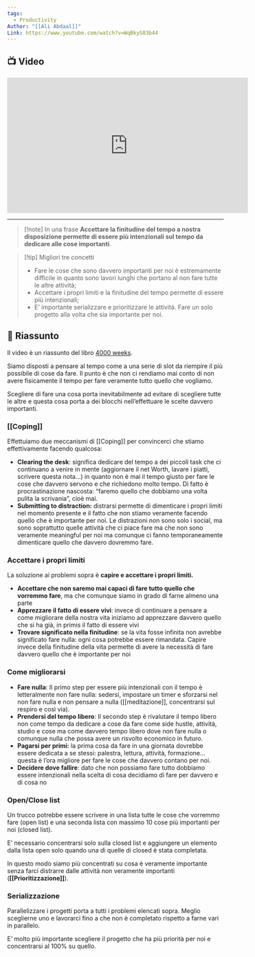 ```yaml
---
tags:
  - Productivity
Author: "[[Ali Abdaal]]"
Link: https://www.youtube.com/watch?v=WqBkyS83b44
---
```


## 📺 Video
<div class="iframe-container">
  <iframe width="560" height="315" src="https://www.youtube.com/embed/WqBkyS83b44" title="YouTube video player" frameborder="0" allow="accelerometer; autoplay; clipboard-write; encrypted-media; gyroscope; picture-in-picture" allowfullscreen></iframe>
</div>

---

> [!note] In una frase
> **Accettare la finitudine del tempo a nostra disposizione permette di essere più intenzionali sul tempo da dedicare alle cose importanti**.

> [!tip] Migliori tre concetti
> - Fare le cose che sono davvero importanti per noi è estremamente difficile in quanto sono lavori lunghi che portano al non fare tutte le altre attività;
> - Accettare i propri limiti e la finitudine del tempo permette di essere più intenzionali;
> - E’ importante serializzare e prioritizzare le attività. Fare un solo progetto alla volta che sia importante per noi.

## 📒 Riassunto

Il video è un riassunto del libro [4000 weeks](https://www.amazon.it/Four-Thousand-Weeks-Management-Mortals/dp/0374159122).

Siamo disposti a pensare al tempo come a una serie di slot da riempire il più possibile di cose da fare. Il punto è che non ci rendiamo mai conto di non avere fisicamente il tempo per fare veramente tutto quello che vogliamo.

Scegliere di fare una cosa porta inevitabilmente ad evitare di scegliere tutte le altre e questa cosa porta a dei blocchi nell’effettuare le scelte davvero importanti.

### [[Coping]]

Effettuiamo due meccanismi di [[Coping]] per convincerci che stiamo effettivamente facendo qualcosa:

- **Clearing the desk**: significa dedicare del tempo a dei piccoli task che ci continuano a venire in mente (aggiornare il net Worth, lavare i piatti, scrivere questa nota…) in quanto non è mai il tempo giusto per fare le cose che davvero servono e che richiedono molto tempo. Di fatto è procrastinazione nascosta: “faremo quello che dobbiamo una volta pulita la scrivania”, cioè mai.
- **Submitting to distraction:** distrarsi permette di dimenticare i propri limiti nel momento presente e il fatto che non stiamo veramente facendo quello che è importante per noi. Le distrazioni non sono solo i social, ma sono soprattutto quelle attività che ci piace fare ma che non sono veramente meaningful per noi ma comunque ci fanno temporaneamente dimenticare quello che davvero dovremmo fare.

### Accettare i propri limiti

La soluzione ai problemi sopra è **capire e accettare i propri limiti.**

- **Accettare che non saremo mai capaci di fare tutto quello che vorremmo fare**, ma che comunque siamo in grado di farne almeno una parte
- **Apprezzare il fatto di essere vivi**: invece di continuare a pensare a come migliorare della nostra vita iniziamo ad apprezzare davvero quello che si ha già, in primis il fatto di essere vivi
- **Trovare significato nella finitudine**: se la vita fosse infinita non avrebbe significato fare nulla: ogni cosa potrebbe essere rimandata. Capire invece della finitudine della vita permette di avere la necessità di fare davvero quello che è importante per noi

### Come migliorarsi

- **Fare nulla**: Il primo step per essere più intenzionali con il tempo è letteralmente non fare nulla: sedersi, impostare un timer e sforzarsi nel non fare nulla e non pensare a nulla ([[meditazione]], concentrarsi sul respiro e così via).
- **Prendersi del tempo libero**: Il secondo step è rivalutare il tempo libero non come tempo da dedicare a cose da fare come side hustle, attività, studio e cose ma come davvero tempo libero dove non fare nulla o comunque nulla che possa avere un risvolto economico in futuro.
- **Pagarsi per primi:** la prima cosa da fare in una giornata dovrebbe essere dedicata a se stessi: palestra, lettura, attività, formazione… questa è l’ora migliore per fare le cose che davvero contano per noi.
- **Decidere dove fallire**: dato che non possiamo fare tutto dobbiamo essere intenzionali nella scelta di cosa decidiamo di fare per davvero e di cosa no

### Open/Close list

Un trucco potrebbe essere scrivere in una lista tutte le cose che vorremmo fare (open list) e una seconda lista con massimo 10 cose più importanti per noi (closed list).

E’ necessario concentrarsi solo sulla closed list e aggiungere un elemento dalla lista open solo quando una di quelle di closed è stata completata.

In questo modo siamo più concentrati su cosa è veramente importante senza farci distrarre dalle attività non veramente importanti (**[[Prioritizzazione]]**).

### Serializzazione

Parallelizzare i progetti porta a tutti i problemi elencati sopra. Meglio sceglierne uno e lavorarci fino a che non è completato rispetto a farne vari in parallelo.

E’ molto più importante scegliere il progetto che ha più priorità per noi e concentrarsi al 100% su quello.